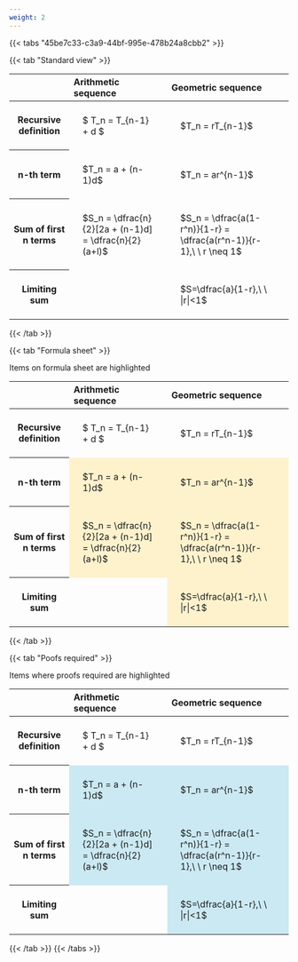 ```yaml
---
weight: 2
---
```


{{< tabs "45be7c33-c3a9-44bf-995e-478b24a8cbb2" >}}

{{< tab "Standard view" >}}

<style type="text/css">
#T_e03fc th.col_heading {
  text-align: left;
  font-size: 1em;
}
#T_e03fc td {
  text-align: left;
  font-size: 1em;
  padding: 1.5em;
}
</style>
<table id="T_e03fc">
  <thead>
    <tr>
      <th class="blank level0" >&nbsp;</th>
      <th id="T_e03fc_level0_col0" class="col_heading level0 col0" >Arithmetic sequence</th>
      <th id="T_e03fc_level0_col1" class="col_heading level0 col1" >Geometric sequence</th>
    </tr>
  </thead>
  <tbody>
    <tr>
      <th id="T_e03fc_level0_row0" class="row_heading level0 row0" >Recursive definition</th>
      <td id="T_e03fc_row0_col0" class="data row0 col0" >$ T_n = T_{n-1} + d $</td>
      <td id="T_e03fc_row0_col1" class="data row0 col1" >$T_n = rT_{n-1}$</td>
    </tr>
    <tr>
      <th id="T_e03fc_level0_row1" class="row_heading level0 row1" >n-th term</th>
      <td id="T_e03fc_row1_col0" class="data row1 col0" >$T_n = a + (n-1)d$</td>
      <td id="T_e03fc_row1_col1" class="data row1 col1" >$T_n = ar^{n-1}$</td>
    </tr>
    <tr>
      <th id="T_e03fc_level0_row2" class="row_heading level0 row2" >Sum of first n terms</th>
      <td id="T_e03fc_row2_col0" class="data row2 col0" >$S_n = \dfrac{n}{2}[2a + (n-1)d] = \dfrac{n}{2}(a+l)$</td>
      <td id="T_e03fc_row2_col1" class="data row2 col1" >$S_n = \dfrac{a(1-r^n)}{1-r} = \dfrac{a(r^n-1)}{r-1},\ \  r \neq 1$</td>
    </tr>
    <tr>
      <th id="T_e03fc_level0_row3" class="row_heading level0 row3" >Limiting sum</th>
      <td id="T_e03fc_row3_col0" class="data row3 col0" ></td>
      <td id="T_e03fc_row3_col1" class="data row3 col1" >$S=\dfrac{a}{1-r},\ \ |r|<1$</td>
    </tr>
  </tbody>
</table>
{{< /tab >}}

{{< tab "Formula sheet" >}}

Items on formula sheet are highlighted 
<br>
<style type="text/css">
#T_a739e th.col_heading {
  text-align: left;
  font-size: 1em;
}
#T_a739e td {
  text-align: left;
  font-size: 1em;
  padding: 1.5em;
}
#T_a739e_row0_col0, #T_a739e_row0_col1, #T_a739e_row3_col0 {
  background-color: rgba(0,0,0,0);
}
#T_a739e_row1_col0, #T_a739e_row1_col1, #T_a739e_row2_col0, #T_a739e_row2_col1, #T_a739e_row3_col1 {
  background-color: rgba(255,194,10, 0.2);
}
</style>
<table id="T_a739e">
  <thead>
    <tr>
      <th class="blank level0" >&nbsp;</th>
      <th id="T_a739e_level0_col0" class="col_heading level0 col0" >Arithmetic sequence</th>
      <th id="T_a739e_level0_col1" class="col_heading level0 col1" >Geometric sequence</th>
    </tr>
  </thead>
  <tbody>
    <tr>
      <th id="T_a739e_level0_row0" class="row_heading level0 row0" >Recursive definition</th>
      <td id="T_a739e_row0_col0" class="data row0 col0" >$ T_n = T_{n-1} + d $</td>
      <td id="T_a739e_row0_col1" class="data row0 col1" >$T_n = rT_{n-1}$</td>
    </tr>
    <tr>
      <th id="T_a739e_level0_row1" class="row_heading level0 row1" >n-th term</th>
      <td id="T_a739e_row1_col0" class="data row1 col0" >$T_n = a + (n-1)d$</td>
      <td id="T_a739e_row1_col1" class="data row1 col1" >$T_n = ar^{n-1}$</td>
    </tr>
    <tr>
      <th id="T_a739e_level0_row2" class="row_heading level0 row2" >Sum of first n terms</th>
      <td id="T_a739e_row2_col0" class="data row2 col0" >$S_n = \dfrac{n}{2}[2a + (n-1)d] = \dfrac{n}{2}(a+l)$</td>
      <td id="T_a739e_row2_col1" class="data row2 col1" >$S_n = \dfrac{a(1-r^n)}{1-r} = \dfrac{a(r^n-1)}{r-1},\ \  r \neq 1$</td>
    </tr>
    <tr>
      <th id="T_a739e_level0_row3" class="row_heading level0 row3" >Limiting sum</th>
      <td id="T_a739e_row3_col0" class="data row3 col0" ></td>
      <td id="T_a739e_row3_col1" class="data row3 col1" >$S=\dfrac{a}{1-r},\ \ |r|<1$</td>
    </tr>
  </tbody>
</table>
{{< /tab >}}

{{< tab "Poofs required" >}}

Items where proofs required are highlighted 
<br>
<style type="text/css">
#T_366c1 th.col_heading {
  text-align: left;
  font-size: 1em;
}
#T_366c1 td {
  text-align: left;
  font-size: 1em;
  padding: 1.5em;
}
#T_366c1_row0_col0, #T_366c1_row0_col1, #T_366c1_row3_col0 {
  background-color: rgba(0,0,0,0);
}
#T_366c1_row1_col0, #T_366c1_row1_col1, #T_366c1_row2_col0, #T_366c1_row2_col1, #T_366c1_row3_col1 {
  background-color: rgba(0,150,200, 0.2);
}
</style>
<table id="T_366c1">
  <thead>
    <tr>
      <th class="blank level0" >&nbsp;</th>
      <th id="T_366c1_level0_col0" class="col_heading level0 col0" >Arithmetic sequence</th>
      <th id="T_366c1_level0_col1" class="col_heading level0 col1" >Geometric sequence</th>
    </tr>
  </thead>
  <tbody>
    <tr>
      <th id="T_366c1_level0_row0" class="row_heading level0 row0" >Recursive definition</th>
      <td id="T_366c1_row0_col0" class="data row0 col0" >$ T_n = T_{n-1} + d $</td>
      <td id="T_366c1_row0_col1" class="data row0 col1" >$T_n = rT_{n-1}$</td>
    </tr>
    <tr>
      <th id="T_366c1_level0_row1" class="row_heading level0 row1" >n-th term</th>
      <td id="T_366c1_row1_col0" class="data row1 col0" >$T_n = a + (n-1)d$</td>
      <td id="T_366c1_row1_col1" class="data row1 col1" >$T_n = ar^{n-1}$</td>
    </tr>
    <tr>
      <th id="T_366c1_level0_row2" class="row_heading level0 row2" >Sum of first n terms</th>
      <td id="T_366c1_row2_col0" class="data row2 col0" >$S_n = \dfrac{n}{2}[2a + (n-1)d] = \dfrac{n}{2}(a+l)$</td>
      <td id="T_366c1_row2_col1" class="data row2 col1" >$S_n = \dfrac{a(1-r^n)}{1-r} = \dfrac{a(r^n-1)}{r-1},\ \  r \neq 1$</td>
    </tr>
    <tr>
      <th id="T_366c1_level0_row3" class="row_heading level0 row3" >Limiting sum</th>
      <td id="T_366c1_row3_col0" class="data row3 col0" ></td>
      <td id="T_366c1_row3_col1" class="data row3 col1" >$S=\dfrac{a}{1-r},\ \ |r|<1$</td>
    </tr>
  </tbody>
</table>
{{< /tab >}}
{{< /tabs >}}